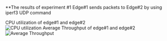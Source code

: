 **The results of experiment #1
Edge#1 sends packets to Edge#2 by using iperf3 UDP command

CPU utilization of edge#1 and edge#2 <br/>
![CPU utilization](https://github.com/TNatapon/Privacy_SDN_Edge_IoT/blob/main/PlanB/CPU_utilization_Experiment/version2_Experiment_style/Experiment1_updated_testingFrequency/CPU_utilization_ex1.png)
Average Throughput of edge#1 and edge#2 <br/>
![Average Throughput](https://github.com/TNatapon/Privacy_SDN_Edge_IoT/blob/main/PlanB/CPU_utilization_Experiment/version2_Experiment_style/Experiment1_updated_testingFrequency/Throughput_ec1.png)
